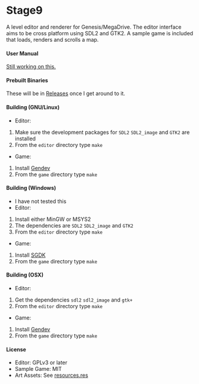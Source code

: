 # Stage9
A level editor and renderer for Genesis/MegaDrive. 
The editor interface aims to be cross platform using SDL2 and GTK2.
A sample game is included that loads, renders and scrolls a map.

#### User Manual
[Still working on this.](doc/MANUAL.md)

#### Prebuilt Binaries
These will be in [Releases](https://github.com/andwn/stage9/releases) once I get around to it.

#### Building (GNU/Linux)
- Editor:

1. Make sure the development packages for `SDL2` `SDL2_image` and `GTK2` are installed
2. From the `editor` directory type `make`

- Game:

1. Install [Gendev](https://github.com/kubilus1/gendev.git)
2. From the `game` directory type `make`

#### Building (Windows)
- I have not tested this
- Editor:

1. Install either MinGW or MSYS2
2. The dependencies are `SDL2` `SDL2_image` and `GTK2`
3. From the `editor` directory type `make`

- Game:

1. Install [SGDK](https://github.com/Stephane-D/SGDK.git)
2. From the `game` directory type `make`

#### Building (OSX)
- Editor:

1. Get the dependencies `sdl2` `sdl2_image` and `gtk+`
2. From the `editor` directory type `make`

- Game:

1. Install [Gendev](https://github.com/kubilus1/gendev.git)
2. From the `game` directory type `make`

#### License
- Editor: GPLv3 or later
- Sample Game: MIT
- Art Assets: See [resources.res](game/res/resources.res)
